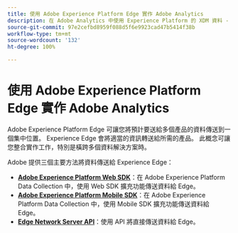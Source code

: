 ```yaml
---
title: 使用 Adobe Experience Platform Edge 實作 Adobe Analytics
description: 在 Adobe Analytics 中使用 Experience Platform 的 XDM 資料 - 總覽
source-git-commit: 97e2cefbd8959f088d5f6e9923cad47b5414f38b
workflow-type: tm+mt
source-wordcount: '132'
ht-degree: 100%

---
```


# 使用 Adobe Experience Platform Edge 實作 Adobe Analytics

Adobe Experience Platform Edge 可讓您將預計要送給多個產品的資料傳送到一個集中位置。 Experience Edge 會將適當的資訊轉送給所需的產品。 此概念可讓您整合實作工作，特別是橫跨多個資料解決方案時。

Adobe 提供三個主要方法將資料傳送給 Experience Edge：

* **[Adobe Experience Platform Web SDK](web-sdk/overview.md)**：在 Adobe Experience Platform Data Collection 中，使用 Web SDK 擴充功能傳送資料給 Edge。
* **[Adobe Experience Platform Mobile SDK](mobile-sdk/overview.md)**：在 Adobe Experience Platform Data Collection 中，使用 Mobile SDK 擴充功能傳送資料給 Edge。
* **[Edge Network Server API](edge-api/overview.md)**：使用 API 將直接傳送資料給 Edge。
